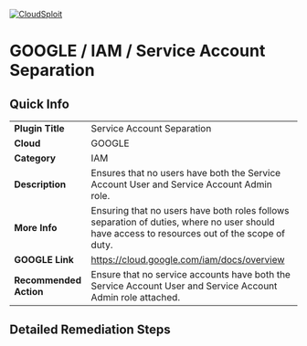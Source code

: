 [![CloudSploit](https://cloudsploit.com/img/logo-new-big-text-100.png "CloudSploit")](https://cloudsploit.com)

# GOOGLE / IAM / Service Account Separation

## Quick Info

| | |
|-|-|
| **Plugin Title** | Service Account Separation |
| **Cloud** | GOOGLE |
| **Category** | IAM |
| **Description** | Ensures that no users have both the Service Account User and Service Account Admin role. |
| **More Info** | Ensuring that no users have both roles follows separation of duties, where no user should have access to resources out of the scope of duty. |
| **GOOGLE Link** | https://cloud.google.com/iam/docs/overview |
| **Recommended Action** | Ensure that no service accounts have both the Service Account User and Service Account Admin role attached. |

## Detailed Remediation Steps


